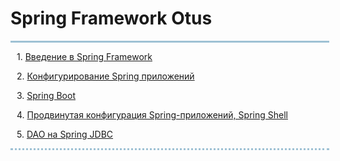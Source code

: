 <h1> Spring Framework Otus</h1>
<div style="width:500px;
border-top:3px solid #9EC1D4;
border-bottom: dotted 3px #9EC1D4;
padding-left:10px">
<p>1. <a href="https://github.com/dashukvita/Spring_Framework_Otus/tree/master/spring-01">Введение в Spring Framework</a></p>
<p>2. <a href="https://github.com/dashukvita/Spring_Framework_Otus/tree/master/spring-02">Конфигурирование Spring приложений</a></p>
<p>3. <a href="https://github.com/dashukvita/Spring_Framework_Otus/tree/master/spring-03">Spring Boot</a></p>
<p>4. <a href="https://github.com/dashukvita/Spring_Framework_Otus/tree/master/spring-04">Продвинутая конфигурация Spring-приложений, Spring Shell</a></p>
<p>5. <a href="https://github.com/dashukvita/Spring_Framework_Otus/tree/master/spring-05">DAO на Spring JDBC</a></p>

